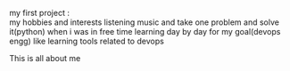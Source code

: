 my first project :     
my  hobbies and interests listening music and 
take one problem and solve it(python) when i was in free time
learning day by day for my goal(devops engg) like learning tools related to devops

This is all about me

